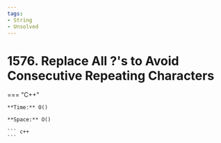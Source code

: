 ```yaml
---
tags:
- String
- Unsolved
---
```



# 1576. Replace All ?'s to Avoid Consecutive Repeating Characters

=== "C++"

    **Time:** O()

    **Space:** O()

    ``` c++
    ```